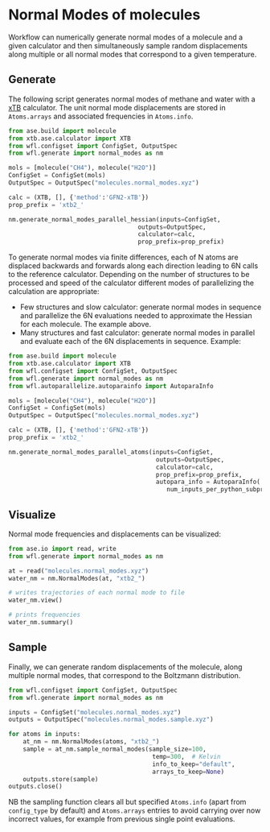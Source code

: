# Normal Modes of molecules 

Workflow can numerically generate normal modes of a molecule and a given calculator and then simultaneously sample random displacements along multiple or all normal modes that correspond to a given temperature.  


## Generate

The following script generates normal modes of methane and water with a [xTB](https://xtb-python.readthedocs.io/en/latest/index.html) calculator. The unit normal mode displacements are stored in `Atoms.arrays` and associated frequencies in `Atoms.info`. 

```python
from ase.build import molecule
from xtb.ase.calculator import XTB
from wfl.configset import ConfigSet, OutputSpec
from wfl.generate import normal_modes as nm 

mols = [molecule("CH4"), molecule("H2O")]
ConfigSet = ConfigSet(mols)
OutputSpec = OutputSpec("molecules.normal_modes.xyz")

calc = (XTB, [], {'method':'GFN2-xTB'})
prop_prefix = 'xtb2_'

nm.generate_normal_modes_parallel_hessian(inputs=ConfigSet,
                                    outputs=OutputSpec,
                                    calculator=calc,
                                    prop_prefix=prop_prefix)
```

To generate normal modes via finite differences, each of N atoms are displaced backwards and forwards along each direction leading to 6N calls to the reference calculator. Depending on the number of structures to be processed and speed of the calculator different modes of parallelizing the calculation are appropriate:

- Few structures and slow calculator: generate normal modes in sequence and parallelize the 6N evaluations needed to approximate the Hessian for each molecule. The example above. 
- Many structures and fast calculator: generate normal modes in parallel and evaluate each of the 6N displacements in sequence. Example: 


```python
from ase.build import molecule
from xtb.ase.calculator import XTB
from wfl.configset import ConfigSet, OutputSpec
from wfl.generate import normal_modes as nm 
from wfl.autoparallelize.autoparainfo import AutoparaInfo

mols = [molecule("CH4"), molecule("H2O")]
ConfigSet = ConfigSet(mols)
OutputSpec = OutputSpec("molecules.normal_modes.xyz")

calc = (XTB, [], {'method':'GFN2-xTB'})
prop_prefix = 'xtb2_'

nm.generate_normal_modes_parallel_atoms(inputs=ConfigSet,
                                         outputs=OutputSpec,
                                         calculator=calc,
                                         prop_prefix=prop_prefix,
                                         autopara_info = AutoparaInfo(
                                            num_inputs_per_python_subprocess=1))

```


## Visualize

Normal mode frequencies and displacements can be visualized: 

```python
from ase.io import read, write
from wfl.generate import normal_modes as nm

at = read("molecules.normal_modes.xyz")
water_nm = nm.NormalModes(at, "xtb2_")

# writes trajectories of each normal mode to file
water_nm.view()

# prints frequencies
water_nm.summary()

```


## Sample

Finally, we can generate random displacements of the molecule, along multiple normal modes, that correspond to the Boltzmann distribution. 

```python
from wfl.configset import ConfigSet, OutputSpec
from wfl.generate import normal_modes as nm

inputs = ConfigSet("molecules.normal_modes.xyz")
outputs = OutputSpec("molecules.normal_modes.sample.xyz")

for atoms in inputs:
    at_nm = nm.NormalModes(atoms, "xtb2_")
    sample = at_nm.sample_normal_modes(sample_size=100,
                                        temp=300,  # Kelvin
                                        info_to_keep="default",
                                        arrays_to_keep=None)
    outputs.store(sample)
outputs.close()
```

NB the sampling function clears all but specified `Atoms.info` (apart from `config_type` by default) and `Atoms.arrays` entries to avoid carrying over now incorrect values, for example from previous single point evaluations.
